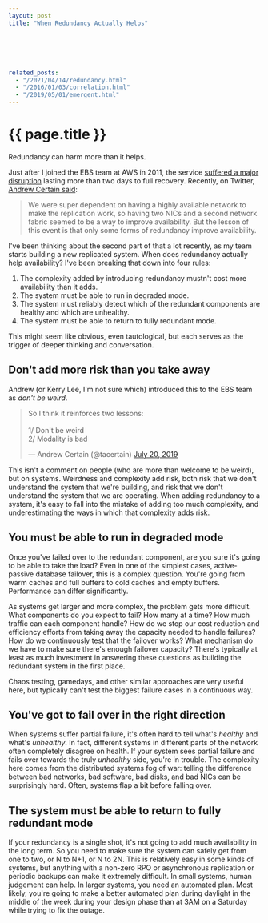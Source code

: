 ```yaml
---
layout: post
title: "When Redundancy Actually Helps"






related_posts:
  - "/2021/04/14/redundancy.html"
  - "/2016/01/03/correlation.html"
  - "/2019/05/01/emergent.html"
---
```

{{ page.title }}
================

<p class="meta">Redundancy can harm more than it helps.</p>

Just after I joined the EBS team at AWS in 2011, the service [suffered a major disruption](https://aws.amazon.com/message/65648/) lasting more than two days to full recovery. Recently, on Twitter, [Andrew Certain said](https://twitter.com/tacertain/status/1152459506464329729):

> We were super dependent on having a highly available network to make the replication work, so having two NICs and a second network fabric seemed to be a way to improve availability. But the lesson of this event is that only some forms of redundancy improve availability.

I've been thinking about the second part of that a lot recently, as my team starts building a new replicated system. When does redundancy actually help availability? I've been breaking that down into four rules:

1. The complexity added by introducing redundancy mustn't cost more availability than it adds.
2. The system must be able to run in degraded mode.
3. The system must reliably detect which of the redundant components are healthy and which are unhealthy.
4. The system must be able to return to fully redundant mode.

This might seem like obvious, even tautological, but each serves as the trigger of deeper thinking and conversation.

## Don't add more risk than you take away

Andrew (or Kerry Lee, I'm not sure which) introduced this to the EBS team as *don't be weird*.

<blockquote class="twitter-tweet" data-conversation="none" data-dnt="true"><p lang="en" dir="ltr">So I think it reinforces two lessons:<br><br>1/ Don&#39;t be weird<br>2/ Modality is bad</p>&mdash; Andrew Certain (@tacertain) <a href="https://twitter.com/tacertain/status/1152460786171707393?ref_src=twsrc%5Etfw">July 20, 2019</a></blockquote> <script async src="https://platform.twitter.com/widgets.js" charset="utf-8"></script> 

This isn't a comment on people (who are more than welcome to be weird), but on systems. Weirdness and complexity add risk, both risk that we don't understand the system that we're building, and risk that we don't understand the system that we are operating. When adding redundancy to a system, it's easy to fall into the mistake of adding too much complexity, and underestimating the ways in which that complexity adds risk.

## You must be able to run in degraded mode

Once you've failed over to the redundant component, are you sure it's going to be able to take the load? Even in one of the simplest cases, active-passive database failover, this is a complex question. You're going from warm caches and full buffers to cold caches and empty buffers. Performance can differ significantly.

As systems get larger and more complex, the problem gets more difficult. What components do you expect to fail? How many at a time? How much traffic can each component handle? How do we stop our cost reduction and efficiency efforts from taking away the capacity needed to handle failures? How do we continuously test that the failover works? What mechanism do we have to make sure there's enough failover capacity? There's typically at least as much investment in answering these questions as building the redundant system in the first place.

Chaos testing, gamedays, and other similar approaches are very useful here, but typically can't test the biggest failure cases in a continuous way.

## You've got to fail over in the right direction

When systems suffer partial failure, it's often hard to tell what's *healthy* and what's *unhealthy*. In fact, different systems in different parts of the network often completely disagree on health. If your system sees partial failure and fails over towards the truly *unhealthy* side, you're in trouble. The complexity here comes from the distributed systems fog of war: telling the difference between bad networks, bad software, bad disks, and bad NICs can be surprisingly hard. Often, systems flap a bit before falling over.

## The system must be able to return to fully redundant mode

If your redundancy is a single shot, it's not going to add much availability in the long term. So you need to make sure the system can safely get from one to two, or N to N+1, or N to 2N. This is relatively easy in some kinds of systems, but anything with a non-zero RPO or asynchronous replication or periodic backups can make it extremely difficult. In small systems, human judgement can help. In larger systems, you need an automated plan. Most likely, you're going to make a better automated plan during daylight in the middle of the week during your design phase than at 3AM on a Saturday while trying to fix the outage.